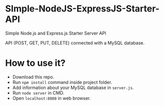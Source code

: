 # SImple-NodeJS-ExpressJS-Starter-API
Simple Node.js and Express.js Starter Server API

API (POST, GET, PUT, DELETE) connected with a MySQL database. 

# How to use it?

* Download this repo.
* Run `npm install` command inside project folder.
* Add information about your MySQL database in `server.js`.
* Run `node server` in CMD.
* Open `localhost:8080` in web browser.

